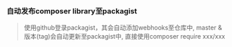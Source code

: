 ### 自动发布composer library至packagist


> 使用github登录packagist，其会自动添加webhooks至仓库中, master & 版本(tag)会自动更新至packagist中, 直接使用composer require xxx/xxx